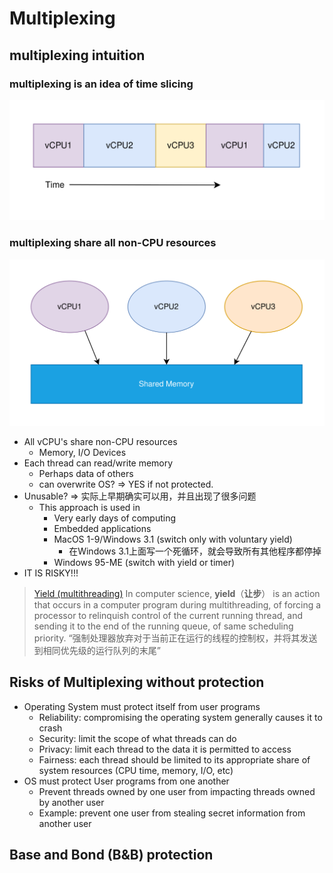 # Multiplexing
## multiplexing intuition
### multiplexing is an idea of time slicing
![](thread_02.svg)
### multiplexing share all non-CPU resources
![](thread_01.svg)
- All vCPU's share non-CPU resources
	- Memory, I/O Devices
- Each thread can read/write memory
	- Perhaps data of others
	- can overwrite OS? => YES if not protected.
- Unusable? => 实际上早期确实可以用，并且出现了很多问题
	- This approach is used in
		- Very early days of computing
		- Embedded applications
		- MacOS 1-9/Windows 3.1 (switch only with voluntary yield)
			- 在Windows 3.1上面写一个死循环，就会导致所有其他程序都停掉
		- Windows 95-ME (switch with yield or timer)
- IT IS RISKY!!!
> [Yield (multithreading)](https://en.wikipedia.org/wiki/Yield_(multithreading)) 
> In computer science, **yield**（**让步**） is an action that occurs in a computer program during multithreading, of forcing a processor to relinquish control of the current running thread, and sending it to the end of the running queue, of same scheduling priority.
> “强制处理器放弃对于当前正在运行的线程的控制权，并将其发送到相同优先级的运行队列的末尾”

## Risks of Multiplexing without protection
- Operating System must protect itself from user programs
	- Reliability: compromising the operating system generally causes it to crash
	- Security: limit the scope of what threads can do
	- Privacy: limit each thread to the data it is permitted to access
	- Fairness: each thread should be limited to its appropriate share of system resources (CPU time, memory, I/O, etc)
- OS must protect User programs from one another
	- Prevent threads owned by one user from impacting threads owned by another user
	- Example: prevent one user from stealing secret information from another user

## Base and Bond (B&B) protection

